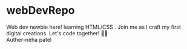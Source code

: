 # webDevRepo
Web dev newbie here! learning HTML/CSS . Join me as I craft my first digital creations. Let's code together! 🚀🌐 
</br>
Auther-neha patel 
